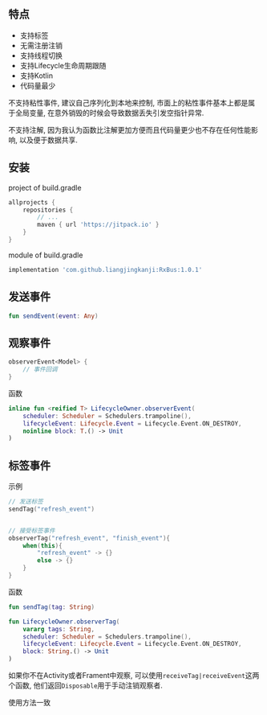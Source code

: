 ## 特点

-   支持标签
-   无需注册注销
-   支持线程切换
-   支持Lifecycle生命周期跟随
-   支持Kotlin
-   代码量最少



不支持粘性事件, 建议自己序列化到本地来控制, 市面上的粘性事件基本上都是属于全局变量, 在意外销毁的时候会导致数据丢失引发空指针异常.

不支持注解, 因为我认为函数比注解更加方便而且代码量更少也不存在任何性能影响, 以及便于数据共享. 

## 安装

project of build.gradle

```groovy
allprojects {
    repositories {
        // ...
        maven { url 'https://jitpack.io' }
    }
}
```



module of build.gradle

```groovy
implementation 'com.github.liangjingkanji:RxBus:1.0.1'
```


## 发送事件

```kotlin
fun sendEvent(event: Any)
```



## 观察事件

```kotlin
observerEvent<Model> {
	// 事件回调
}
```



函数

```kotlin
inline fun <reified T> LifecycleOwner.observerEvent(
    scheduler: Scheduler = Schedulers.trampoline(),
    lifecycleEvent: Lifecycle.Event = Lifecycle.Event.ON_DESTROY,
    noinline block: T.() -> Unit
)
```



## 标签事件

示例

```kotlin
// 发送标签
sendTag("refresh_event")


// 接受标签事件
observerTag("refresh_event", "finish_event"){
	when(this){
        "refresh_event" -> {}
        else -> {}
    }
}
```



函数

```kotlin
fun sendTag(tag: String)

fun LifecycleOwner.observerTag(
    vararg tags: String,
    scheduler: Scheduler = Schedulers.trampoline(),
    lifecycleEvent: Lifecycle.Event = Lifecycle.Event.ON_DESTROY,
    block: String.() -> Unit
)
```



如果你不在Activity或者Frament中观察, 可以使用`receiveTag|receiveEvent`这两个函数, 他们返回`Disposable`用于手动注销观察者.

使用方法一致



